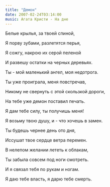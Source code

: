 ```yaml
---
title: "Демон"
date: 2007-02-24T03:14:00
music: Агата Кристи - На дне
---
```


<P>Белые крылья, за твоей спиной,

Я порву зубами, разлетятся перья,

Я сожгу, накрою их серой пеленой

И развешу остатки на черных деревьях.



Ты - мой маленький ангел, моя недотрога.

Ты уже проиграла, меня повстречав,

Никому не свернуть с этой скользкой дороги,

На тебе уже демон поставил печать.



Я дам тебе силу, ты получишь меня!

Я возьму твою душу, и - что хочешь в замен.

Ты будешь чернее день ото дня,

Иссушат твое сердце ветра перемен.



В нелепом желании лететь к облакам,

Ты забыла совсем под ноги смотреть.

И я связал тебя по рукам и ногам.

Я даю тебе власть, я дарю тебе смерть.</P>

